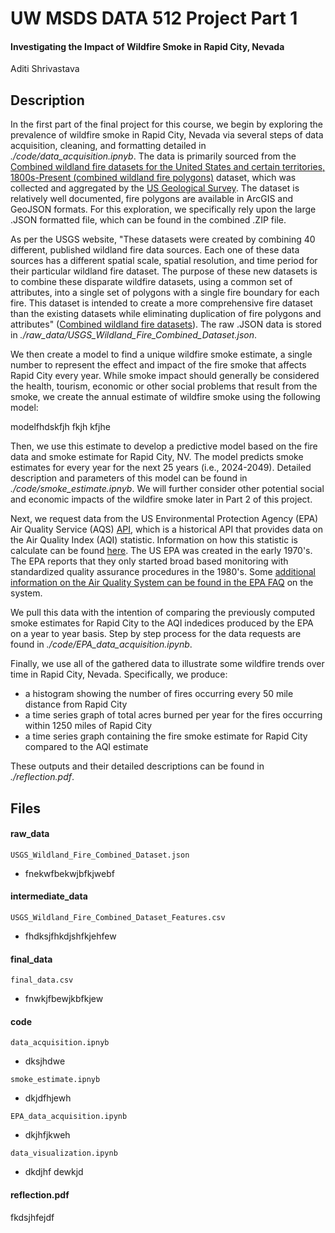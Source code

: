 # UW MSDS DATA 512 Project Part 1
#### Investigating the Impact of Wildfire Smoke in Rapid City, Nevada
Aditi Shrivastava 

## Description
In the first part of the final project for this course, we begin by exploring the prevalence of wildfire smoke in Rapid City, Nevada via several steps of data acquisition, cleaning, and formatting detailed in *./code/data_acquisition.ipnyb*. The data is primarily sourced from the [Combined wildland fire datasets for the United States and certain territories, 1800s-Present (combined wildland fire polygons)](https://www.sciencebase.gov/catalog/item/61aa537dd34eb622f699df81) dataset, which was collected and aggregated by the [US Geological Survey](https://www.usgs.gov/). The dataset is relatively well documented, fire polygons are available in ArcGIS and GeoJSON formats. For this exploration, we specifically rely upon the large .JSON formatted file, which can be found in the combined .ZIP file.

As per the USGS website, "These datasets were created by combining 40 different, published wildland fire data sources. Each one of these data sources has a different spatial scale, spatial resolution, and time period for their particular wildland fire dataset. The purpose of these new datasets is to combine these disparate wildfire datasets, using a common set of attributes, into a single set of polygons with a single fire boundary for each fire. This dataset is intended to create a more comprehensive fire dataset than the existing datasets while eliminating duplication of fire polygons and attributes" ([Combined wildland fire datasets](https://www.sciencebase.gov/catalog/item/61aa537dd34eb622f699df81)). The raw .JSON data is stored in *./raw_data/USGS_Wildland_Fire_Combined_Dataset.json*.

We then create a model to find a unique wildfire smoke estimate, a single number to represent the effect and impact of the fire smoke that affects Rapid City every year. While smoke impact should generally be considered the health, tourism, economic or other social problems that result from the smoke, we create the annual estimate of wildfire smoke using the following model:

modelfhdskfjh fkjh kfjhe

Then, we use this estimate to develop a predictive model based on the fire data and smoke estimate for Rapid City, NV. The model predicts smoke estimates for every year for the next 25 years (i.e., 2024-2049). Detailed description and parameters of this model can be found in *./code/smoke_estimate.ipnyb*. We will further consider other potential social and economic impacts of the wildfire smoke later in Part 2 of this project.

Next, we request data from the US Environmental Protection Agency (EPA) Air Quality Service (AQS) [API](https://aqs.epa.gov/aqsweb/documents/data_api.html), which is a historical API that provides data on the Air Quality Index (AQI) statistic. Information on how this statistic is calculate can be found [here](https://www.airnow.gov/sites/default/files/2020-05/aqi-technical-assistance-document-sept2018.pdf). The US EPA was created in the early 1970's. The EPA reports that they only started broad based monitoring with standardized quality assurance procedures in the 1980's. Some [additional information on the Air Quality System can be found in the EPA FAQ](https://www.epa.gov/outdoor-air-quality-data/frequent-questions-about-airdata) on the system.

We pull this data with the intention of comparing the previously computed smoke estimates for Rapid City to the AQI indedices produced by the EPA on a year to year basis. Step by step process for the data requests are found in *./code/EPA_data_acquisition.ipynb*. 

Finally, we use all of the gathered data to illustrate some wildfire trends over time in Rapid City, Nevada. Specifically, we produce:
- a histogram showing the number of fires occurring every 50 mile distance from Rapid City
- a time series graph of total acres burned per year for the fires occurring within 1250 miles of Rapid City
- a time series graph containing the fire smoke estimate for Rapid City compared to the AQI estimate

These outputs and their detailed descriptions can be found in *./reflection.pdf*.

## Files 

#### raw_data

```USGS_Wildland_Fire_Combined_Dataset.json```
- fnekwfbekwjbfkjwebf

#### intermediate_data

```USGS_Wildland_Fire_Combined_Dataset_Features.csv```
- fhdksjfhkdjshfkjehfew

#### final_data

```final_data.csv```
- fnwkjfbewjkbfkjew

#### code

```data_acquisition.ipnyb```
- dksjhdwe

```smoke_estimate.ipnyb```
- dkjdfhjewh

```EPA_data_acquisition.ipynb```
- dkjhfjkweh

```data_visualization.ipynb```
- dkdjhf dewkjd

#### reflection.pdf
fkdsjhfejdf



